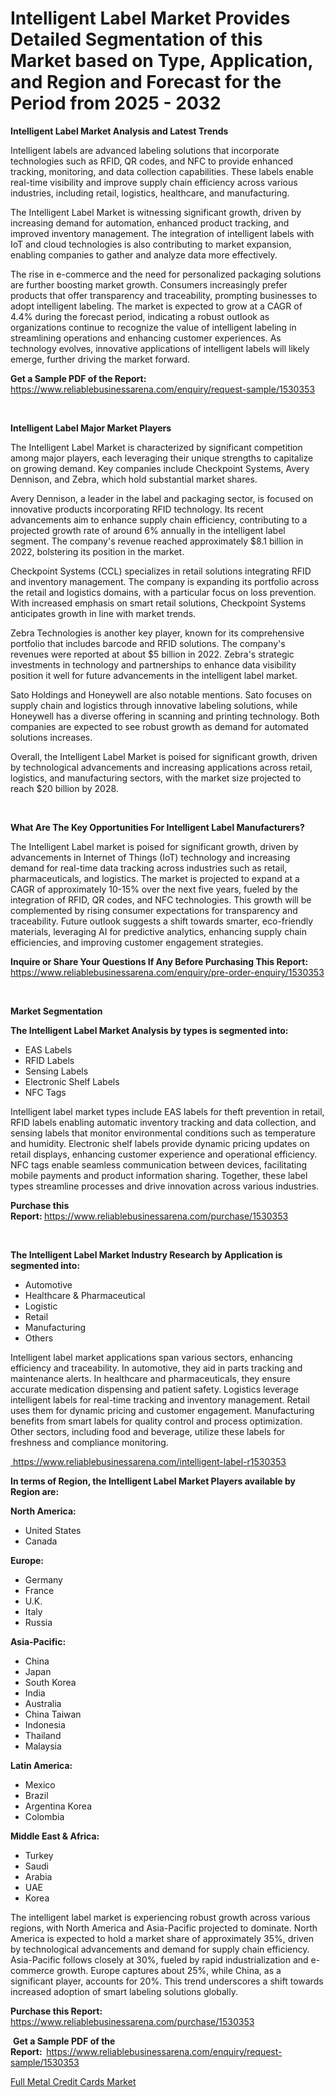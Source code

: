 <p><h1>Intelligent Label Market Provides Detailed Segmentation of this Market based on Type, Application, and Region and Forecast for the Period from 2025 - 2032</h1></p><p><strong>Intelligent Label Market Analysis and Latest Trends</strong></p>
<p><p>Intelligent labels are advanced labeling solutions that incorporate technologies such as RFID, QR codes, and NFC to provide enhanced tracking, monitoring, and data collection capabilities. These labels enable real-time visibility and improve supply chain efficiency across various industries, including retail, logistics, healthcare, and manufacturing. </p><p>The Intelligent Label Market is witnessing significant growth, driven by increasing demand for automation, enhanced product tracking, and improved inventory management. The integration of intelligent labels with IoT and cloud technologies is also contributing to market expansion, enabling companies to gather and analyze data more effectively.</p><p>The rise in e-commerce and the need for personalized packaging solutions are further boosting market growth. Consumers increasingly prefer products that offer transparency and traceability, prompting businesses to adopt intelligent labeling. The market is expected to grow at a CAGR of 4.4% during the forecast period, indicating a robust outlook as organizations continue to recognize the value of intelligent labeling in streamlining operations and enhancing customer experiences. As technology evolves, innovative applications of intelligent labels will likely emerge, further driving the market forward.</p></p>
<p><strong>Get a Sample PDF of the Report:&nbsp;</strong> <a href="https://www.reliablebusinessarena.com/enquiry/request-sample/1530353?utm_campaign=2095&utm_medium=2&utm_source=Github&utm_content=ia&utm_term=07022025&utm_id=intelligent-label">https://www.reliablebusinessarena.com/enquiry/request-sample/1530353</a></p>
<p>&nbsp;</p>
<p><strong>Intelligent Label Major Market Players</strong></p>
<p><p>The Intelligent Label Market is characterized by significant competition among major players, each leveraging their unique strengths to capitalize on growing demand. Key companies include Checkpoint Systems, Avery Dennison, and Zebra, which hold substantial market shares. </p><p>Avery Dennison, a leader in the label and packaging sector, is focused on innovative products incorporating RFID technology. Its recent advancements aim to enhance supply chain efficiency, contributing to a projected growth rate of around 6% annually in the intelligent label segment. The company's revenue reached approximately $8.1 billion in 2022, bolstering its position in the market.</p><p>Checkpoint Systems (CCL) specializes in retail solutions integrating RFID and inventory management. The company is expanding its portfolio across the retail and logistics domains, with a particular focus on loss prevention. With increased emphasis on smart retail solutions, Checkpoint Systems anticipates growth in line with market trends.</p><p>Zebra Technologies is another key player, known for its comprehensive portfolio that includes barcode and RFID solutions. The company's revenues were reported at about $5 billion in 2022. Zebra's strategic investments in technology and partnerships to enhance data visibility position it well for future advancements in the intelligent label market.</p><p>Sato Holdings and Honeywell are also notable mentions. Sato focuses on supply chain and logistics through innovative labeling solutions, while Honeywell has a diverse offering in scanning and printing technology. Both companies are expected to see robust growth as demand for automated solutions increases.</p><p>Overall, the Intelligent Label Market is poised for significant growth, driven by technological advancements and increasing applications across retail, logistics, and manufacturing sectors, with the market size projected to reach $20 billion by 2028.</p></p>
<p>&nbsp;</p>
<p><strong>What Are The Key Opportunities For Intelligent Label Manufacturers?</strong></p>
<p><p>The Intelligent Label market is poised for significant growth, driven by advancements in Internet of Things (IoT) technology and increasing demand for real-time data tracking across industries such as retail, pharmaceuticals, and logistics. The market is projected to expand at a CAGR of approximately 10-15% over the next five years, fueled by the integration of RFID, QR codes, and NFC technologies. This growth will be complemented by rising consumer expectations for transparency and traceability. Future outlook suggests a shift towards smarter, eco-friendly materials, leveraging AI for predictive analytics, enhancing supply chain efficiencies, and improving customer engagement strategies.</p></p>
<p><strong>Inquire or Share Your Questions If Any Before Purchasing This Report:</strong> <a href="https://www.reliablebusinessarena.com/enquiry/pre-order-enquiry/1530353?utm_campaign=2095&utm_medium=2&utm_source=Github&utm_content=ia&utm_term=07022025&utm_id=intelligent-label">https://www.reliablebusinessarena.com/enquiry/pre-order-enquiry/1530353</a></p>
<p>&nbsp;</p>
<p><strong>Market Segmentation</strong></p>
<p><strong>The Intelligent Label Market Analysis by types is segmented into:</strong></p>
<p><ul><li>EAS Labels</li><li>RFID Labels</li><li>Sensing Labels</li><li>Electronic Shelf Labels</li><li>NFC Tags</li></ul></p>
<p><p>Intelligent label market types include EAS labels for theft prevention in retail, RFID labels enabling automatic inventory tracking and data collection, and sensing labels that monitor environmental conditions such as temperature and humidity. Electronic shelf labels provide dynamic pricing updates on retail displays, enhancing customer experience and operational efficiency. NFC tags enable seamless communication between devices, facilitating mobile payments and product information sharing. Together, these label types streamline processes and drive innovation across various industries.</p></p>
<p><strong>Purchase this Report:&nbsp;</strong><a href="https://www.reliablebusinessarena.com/purchase/1530353?utm_campaign=2095&utm_medium=2&utm_source=Github&utm_content=ia&utm_term=07022025&utm_id=intelligent-label">https://www.reliablebusinessarena.com/purchase/1530353</a></p>
<p>&nbsp;</p>
<p><strong>The Intelligent Label Market Industry Research by Application is segmented into:</strong></p>
<p><ul><li>Automotive</li><li>Healthcare & Pharmaceutical</li><li>Logistic</li><li>Retail</li><li>Manufacturing</li><li>Others</li></ul></p>
<p><p>Intelligent label market applications span various sectors, enhancing efficiency and traceability. In automotive, they aid in parts tracking and maintenance alerts. In healthcare and pharmaceuticals, they ensure accurate medication dispensing and patient safety. Logistics leverage intelligent labels for real-time tracking and inventory management. Retail uses them for dynamic pricing and customer engagement. Manufacturing benefits from smart labels for quality control and process optimization. Other sectors, including food and beverage, utilize these labels for freshness and compliance monitoring.</p></p>
<p><a href="https://www.reliablebusinessarena.com/intelligent-label-r1530353?utm_campaign=2095&utm_medium=2&utm_source=Github&utm_content=ia&utm_term=07022025&utm_id=intelligent-label">&nbsp;https://www.reliablebusinessarena.com/intelligent-label-r1530353</a></p>
<p><strong>In terms of Region, the Intelligent Label Market Players available by Region are:</strong></p>
<p>
    <p> <strong> North America: </strong>
        <ul>
            <li>United States</li>
            <li>Canada</li>
        </ul>
        </p> 
    <p> <strong> Europe: </strong>
        <ul>
            <li>Germany</li>
            <li>France</li>
            <li>U.K.</li>
            <li>Italy</li>
            <li>Russia</li>
        </ul>
        </p> 
    <p> <strong> Asia-Pacific: </strong>
        <ul>
            <li>China</li>
            <li>Japan</li>
            <li>South Korea</li>
            <li>India</li>
            <li>Australia</li>
            <li>China Taiwan</li>
            <li>Indonesia</li>
            <li>Thailand</li>
            <li>Malaysia</li>
        </ul>
        </p> 
    <p> <strong> Latin America: </strong>
        <ul>
            <li>Mexico</li>
            <li>Brazil</li>
            <li>Argentina Korea</li>
            <li>Colombia</li>
        </ul>
        </p> 
    <p> <strong> Middle East & Africa: </strong>
        <ul>
            <li>Turkey</li>
            <li>Saudi</li>
            <li>Arabia</li>
            <li>UAE</li>
            <li>Korea</li>
        </ul>
    </p>
    </p>
<p><p>The intelligent label market is experiencing robust growth across various regions, with North America and Asia-Pacific projected to dominate. North America is expected to hold a market share of approximately 35%, driven by technological advancements and demand for supply chain efficiency. Asia-Pacific follows closely at 30%, fueled by rapid industrialization and e-commerce growth. Europe captures about 25%, while China, as a significant player, accounts for 20%. This trend underscores a shift towards increased adoption of smart labeling solutions globally.</p></p>
<p><strong>Purchase this Report: </strong><a href="https://www.reliablebusinessarena.com/purchase/1530353?utm_campaign=2095&utm_medium=2&utm_source=Github&utm_content=ia&utm_term=07022025&utm_id=intelligent-label">https://www.reliablebusinessarena.com/purchase/1530353</a></p>
<p>&nbsp;<strong>Get a Sample PDF of the Report:&nbsp;&nbsp;</strong><a href="https://www.reliablebusinessarena.com/enquiry/request-sample/1530353?utm_campaign=2095&utm_medium=2&utm_source=Github&utm_content=ia&utm_term=07022025&utm_id=intelligent-label">https://www.reliablebusinessarena.com/enquiry/request-sample/1530353</a></p>
<p><strong></strong></p>
<p><p><a href="https://github.com/mauripalmi/Market-Research-Report-List-6/blob/main/full-metal-credit-cards-market.md?utm_campaign=2095&utm_medium=2&utm_source=Github&utm_content=ia&utm_term=07022025&utm_id=intelligent-label">Full Metal Credit Cards Market</a></p></p>